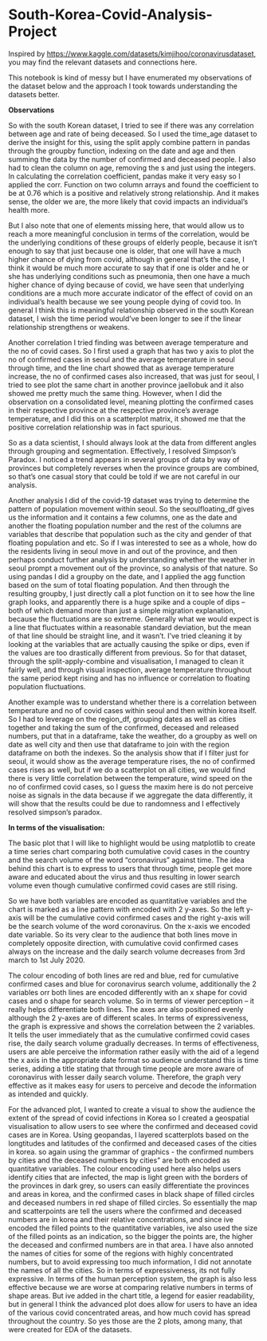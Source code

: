 # South-Korea-Covid-Analysis-Project

Inspired by https://www.kaggle.com/datasets/kimjihoo/coronavirusdataset, you may find the relevant datasets and connections here.

This notebook is kind of messy but I have enumerated my observations of the dataset below and the approach I took towards understanding the datasets better. 

**Observations**

So with the south Korean dataset, I tried to see if there was any correlation between age and rate of being deceased. So I used the time_age dataset to derive the insight for this, using the split apply combine pattern in pandas through the groupby function, indexing on the date and age and then summing the data by the number of confirmed and deceased people. I also had to clean the column on age, removing the s and just using the integers. In calculating the correlation coefficient, pandas make it very easy so I applied the corr. Function on two column arrays and found the coefficient to be at 0.76 which is a positive and relatively strong relationship. And it makes sense, the older we are, the more likely that covid impacts an individual’s health more. 


But I also note that one of elements missing here, that would allow us to reach a more meaningful conclusion in terms of the correlation, would be the underlying conditions of these groups of elderly people, because it isn’t enough to say that just because one is older, that one will have a much higher chance of dying from covid, although in general that’s the case, I think it would be much more accurate to say that if one is older and he or she has underlying conditions such as pneumonia, then one have a much higher chance of dying because of covid, we have seen that underlying conditions are a much more accurate indicator of the effect of covid on an individual’s health because we see young people dying of covid too. In general I think this is meaningful relationship observed in the south Korean dataset, I wish the time period would’ve been longer to see if the linear relationship strengthens or weakens. 


Another correlation I tried finding was between average temperature and the no of covid cases. So I first used a graph that has two y axis to plot the no of confirmed cases in seoul and the average temperature in seoul through time, and the line chart showed that as average temperature increase, the no of confirmed cases also increased, that was just for seoul, I tried to see plot the same chart in another province jaellobuk and it also showed me pretty much the same thing. However, when I did the observation on a consolidated level, meaning plotting the confirmed cases in their respective province at the respective province’s average temperature, and I did this on a scatterplot matrix, it showed me that the positive correlation relationship was in fact spurious. 


So as a data scientist, I should always look at the data from different angles through grouping and segmentation. Effectively, I resolved Simpson’s Paradox. I noticed a trend appears in several groups of data by way of provinces but completely reverses when the province groups are combined, so that’s one casual story that could be told if we are not careful in our analysis. 

Another analysis I did of the covid-19 dataset was trying to determine the pattern of population movement within seoul. So the seoulfloating_df gives us the information and it contains a few columns, one as the date and another the floating population number and the rest of the columns are variables that describe that population such as the city and gender of that floating population and etc. So if I was interested to see as a whole, how do the residents living in seoul move in and out of the province, and then perhaps conduct further analysis by understanding whether the weather in seoul prompt a movement out of the province, so analysis of that nature. So using pandas I did a groupby on the date, and I applied the agg function based on the sum of total floating population. And then through the resulting groupby, I just directly call a plot function on it to see how the line graph looks, and apparently there is a huge spike and a couple of dips – both of which demand more than just a simple migration explanation, because the fluctuations are so extreme. Generally what we would expect is a line that fluctuates within a reasonable standard deviation, but the mean of that line should be straight line, and it wasn’t. I’ve tried cleaning it by looking at the variables that are actually causing the spike or dips, even if the values are too drastically different from previous. So for that dataset, through the split-apply-combine and visualisation, I managed to clean it fairly well, and through visual inspection, average temperature throughout the same period kept rising and has no influence or correlation to floating population fluctuations. 

Another example was to understand whether there is a correlation between temperature and no of covid cases within seoul and then within korea itself. So I had to leverage on the region_df, grouping dates as well as cities together and taking the sum of the confirmed, deceased and released numbers, put that in a dataframe, take the weather, do a groupby as well on date as well city and then use that dataframe to join with the region dataframe on both the indexes. So the analysis show that if I filter just for seoul, it would show as the average temperature rises, the no of confirmed cases rises as well, but if we do a scatterplot on all cities, we would find there is very little correlation between the temperature, wind speed on the no of confirmed covid cases, so I guess the maxim here is do not perceive noise as signals in the data because if we aggregate the data differently, it will show that the results could be due to randomness and I effectively resolved simpson’s paradox.

**In terms of the visualisation:**

The basic plot that I will like to highlight would be using matplotlib to create a time series chart comparing both cumulative covid cases in the country and the search volume of the word “coronavirus” against time. The idea behind this chart is to express to users that through time, people get more aware and educated about the virus and thus resulting in lower search volume even though cumulative confirmed covid cases are still rising. 


So we have both variables are encoded as quantitative variables and the chart is marked as a line pattern with encoded with 2 y-axes. So the left y-axis will be the cumulative covid confirmed cases and the right y-axis will be the search volume of the word coronavirus. On the x-axis we encoded date variable. So its very clear to the audience that both lines move in completely opposite direction, with cumulative covid confirmed cases always on the increase and the daily search volume decreases from 3rd march to 1st July 2020. 


The colour encoding of both lines are red and blue, red for cumulative confirmed cases and blue for coronavirus search volume, additionally the 2 variables orr both lines are encoded differently with an x shape for covid cases and o shape for search volume. So in terms of viewer perception – it really helps differentiate both lines. The axes are also positioned evenly although the 2 y-axes are of different scales. In terms of expressiveness, the graph is expressive and shows the correlation between the 2 variables. It tells the user immediately that as the cumulative confirmed covid cases rise, the daily search volume gradually decreases. 
In terms of effectiveness, users are able perceive the information rather easily with the aid of a legend the x axis in the appropriate date format so audience understand this is time series, adding a title stating that through time people are more aware of coronavirus with lesser daily search volume. Therefore, the graph very effective as it makes easy for users to perceive and decode the information as intended and quickly. 


For the advanced plot, I wanted to create a visual to show the audience the extent of the spread of covid infections in Korea so I created a geospatial visualisation to allow users to see where the confirmed and deceased covid cases are in Korea. Using geopandas, I layered scatterplots based on the longtitudes and latitudes of the confirmed and deceased cases of the cities in korea. so again using the grammar of graphics - the confirmed numbers by cities and the deceased numbers by cities” are both encoded as quantitative variables. The colour encoding used here also helps users identify cities that are infected, the map is light green with the borders of the provinces in dark grey, so users can easily differentiate the provinces and areas in korea, and the confirmed cases in black shape of filled circles and deceased numbers in red shape of filled circles. So essentially the map and scatterpoints are tell the users where the confirmed and deceased numbers are in korea and their relative concentrations, and since ive encoded the filled points to the quantitative variables, ive also used the size of the filled points as an indication, so the bigger the points are, the higher the deceased and confirmed numbers are in that area. I have also annoted the names of cities for some of the regions with highly concentrated numbers, but to avoid expressing too much information, I did not annotate the names of all the cities. So in terms of expressiveness, its not fully expressive. In terms of the human perception system, the graph is also less effective because we are worse at comparing relative numbers in terms of shape areas. But ive added in the chart title, a legend for easier readability, but in general I think the advanced plot does allow for users to have an idea of the various covid concentrated areas, and how much covid has spread throughout the country. So yes those are the 2 plots, among many, that were created for EDA of the datasets. 
